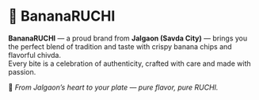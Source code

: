 # 🍌 BananaRUCHI

**BananaRUCHI** — a proud brand from **Jalgaon (Savda City)** — brings you the perfect blend of tradition and taste with crispy banana chips and flavorful chivda.  
Every bite is a celebration of authenticity, crafted with care and made with passion.  

🌿 *From Jalgaon’s heart to your plate — pure flavor, pure RUCHI.*
